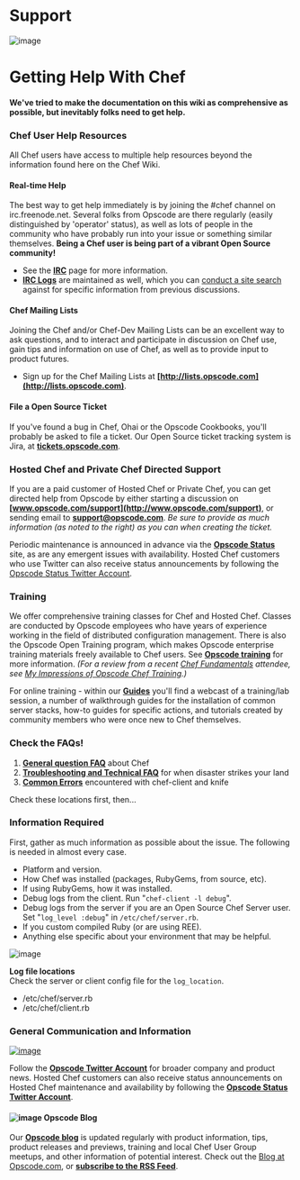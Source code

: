 Support
=======

  
![image](../attachments/2883811/20840547.jpg)

  

Getting Help With Chef
======================

#### We've tried to make the documentation on this wiki as comprehensive as possible, but inevitably folks need to get help.

  
  
  

### Chef User Help Resources

All Chef users have access to multiple help resources beyond the
information found here on the Chef Wiki.

#### Real-time Help

The best way to get help immediately is by joining the \#chef channel on
irc.freenode.net. Several folks from Opscode are there regularly (easily
distinguished by 'operator' status), as well as lots of people in the
community who have probably run into your issue or something similar
themselves. **Being a Chef user is being part of a vibrant Open Source
community!**

-   See the **[IRC](IRC.html "IRC")** page for more information.
-   **[IRC Logs](http://likens.us/logs/)** are maintained as well, which
    you can [conduct a site
    search](http://www.howtogeek.com/howto/39429/how-to-search-just-the-site-youre-viewing-using-google-search/)
    against for specific information from previous discussions.

#### Chef Mailing Lists

Joining the Chef and/or Chef-Dev Mailing Lists can be an excellent way
to ask questions, and to interact and participate in discussion on Chef
use, gain tips and information on use of Chef, as well as to provide
input to product futures.

-   Sign up for the Chef Mailing Lists at
    **[http://lists.opscode.com](http://lists.opscode.com)**.

#### File a Open Source Ticket

If you've found a bug in Chef, Ohai or the Opscode Cookbooks, you'll
probably be asked to file a ticket. Our Open Source ticket tracking
system is Jira, at
**[tickets.opscode.com](http://tickets.opscode.com)**.   
  

### Hosted Chef and Private Chef Directed Support

If you are a paid customer of Hosted Chef or Private Chef, you can get
directed help from Opscode by either starting a discussion on
**[www.opscode.com/support](http://www.opscode.com/support)**, or
sending email to **[support@opscode.com](mailto:support.opscode.com)**.
*Be sure to provide as much information (as noted to the right) as you
can when creating the ticket.*

Periodic maintenance is announced in advance via the **[Opscode
Status](http://status.opscode.com/)** site, as are any emergent issues
with availability. Hosted Chef customers who use Twitter can also
receive status announcements by following the [Opscode Status Twitter
Account](https://twitter.com/opscode_status).   
  

### Training

We offer comprehensive training classes for Chef and Hosted Chef.
Classes are conducted by Opscode employees who have years of experience
working in the field of distributed configuration management. There is
also the Opscode Open Training program, which makes Opscode enterprise
training materials freely available to Chef users. See **[Opscode
training](http://www.opscode.com/training/)** for more information.
*(For a review from a recent [Chef
Fundamentals](http://www.opscode.com/training/) attendee, see [My
Impressions of Opscode Chef
Training](http://www.dlaube.com/2011/10/my-impressions-of-opscode-chef-training/).)*

For online training - within our **[Guides](Guides.html "Guides")**
you'll find a webcast of a training/lab session, a number of walkthrough
guides for the installation of common server stacks, how-to guides for
specific actions, and tutorials created by community members who were
once new to Chef themselves.

  

### Check the FAQs!

1.  **[General question FAQ](FAQ.html "FAQ")** about Chef
2.  **[Troubleshooting and Technical
    FAQ](Troubleshooting%20and%20Technical%20FAQ.html "Troubleshooting and Technical FAQ")**
    for when disaster strikes your land
3.  **[Common Errors](Common%20Errors.html "Common Errors")**
    encountered with chef-client and knife

Check these locations first, then...

### Information Required

First, gather as much information as possible about the issue. The
following is needed in almost every case.

-   Platform and version.
-   How Chef was installed (packages, RubyGems, from source, etc).
-   If using RubyGems, how it was installed.
-   Debug logs from the client. Run "`chef-client -l debug`".
-   Debug logs from the server if you are an Open Source Chef Server
    user. Set "`log_level :debug`" in `/etc/chef/server.rb`.
-   If you custom compiled Ruby (or are using REE).
-   Anything else specific about your environment that may be helpful.

  

![image](images/icons/emoticons/check.gif)

**Log file locations**  
Check the server or client config file for the `log_location`.

-   /etc/chef/server.rb
-   /etc/chef/client.rb

  

### General Communication and Information

  
[![image](../attachments/thumbnails/2883811/21987347)](http://wiki.opscode.com/download../attachments/2883811/twitter_logo.png)

Follow the **[Opscode Twitter Account](https://twitter.com/opscode)**
for broader company and product news. Hosted Chef customers can also
receive status announcements on Hosted Chef maintenance and availability
by following the **[Opscode Status Twitter
Account](https://twitter.com/opscode_status)**.

#### ![image](../attachments/2883811/12222472.gif) Opscode Blog

Our **[Opscode blog](http://www.opscode.com/blog/)** is updated
regularly with product information, tips, product releases and previews,
training and local Chef User Group meetups, and other information of
potential interest. Check out the [Blog at
Opscode.com](http://www.opscode.com/blog/), or **[subscribe to the RSS
Feed](http://www.opscode.com/blog/feed/)**.

  
